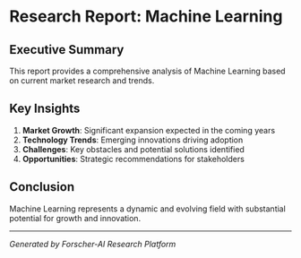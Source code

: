 
# Research Report: Machine Learning

## Executive Summary
This report provides a comprehensive analysis of Machine Learning based on current market research and trends.

## Key Insights
1. **Market Growth**: Significant expansion expected in the coming years
2. **Technology Trends**: Emerging innovations driving adoption
3. **Challenges**: Key obstacles and potential solutions identified
4. **Opportunities**: Strategic recommendations for stakeholders

## Conclusion
Machine Learning represents a dynamic and evolving field with substantial potential for growth and innovation.

---
*Generated by Forscher-AI Research Platform*

